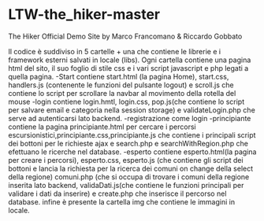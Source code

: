 # LTW-the_hiker-master
The Hiker Official Demo Site by Marco Francomano &amp; Riccardo Gobbato

Il codice è suddiviso in 5 cartelle + una che contiene le librerie e i framework esterni salvati in locale (libs).
Ogni cartella contiene una pagina html del sito, il suo foglio di stile css e i vari script javascript e php legati a quella pagina.
-Start contiene start.html (la pagina Home), start.css, handlers.js (contenente le funzioni del pulsante logout) e scroll.js che contiene lo script per scrollare la navbar al movimento della rotella del mouse
-login contiene login.hmtl, login.css, pop.js(che contiene lo script per salvare email e categoria nella session storage) e validateLogin.php che serve ad autenticarsi lato backend.
-registrazione come login
-principiante contiene la pagina principiante.html per cercare i percorsi escursionistici,principiante.css,principiante.js che contiene i principali script dei bottoni per le richieste ajax e search.php e searchWithRegion.php che efettuano le ricerche nel database.
-esperto contiene esperto.html(la pagina per creare i percorsi), esperto.css, esperto.js (che contiene gli script dei bottoni e lancia la richiesta per la ricerca dei comuni on change della select della regione) comuni.php (che si occupa di trovare i comuni della regione inserita lato backend, validaDati.js(che contiene le funzioni principali per validare i dati da inserire) e create.php che inserisce il percorso nel database.
infine è presente la cartella img che contiene le immagini in locale.
